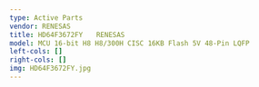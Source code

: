 ```yaml
---
type: Active Parts
vendor: RENESAS
title: HD64F3672FY　　RENESAS
model: MCU 16-bit H8 H8/300H CISC 16KB Flash 5V 48-Pin LQFP
left-cols: []
right-cols: []
img: HD64F3672FY.jpg
---
```

